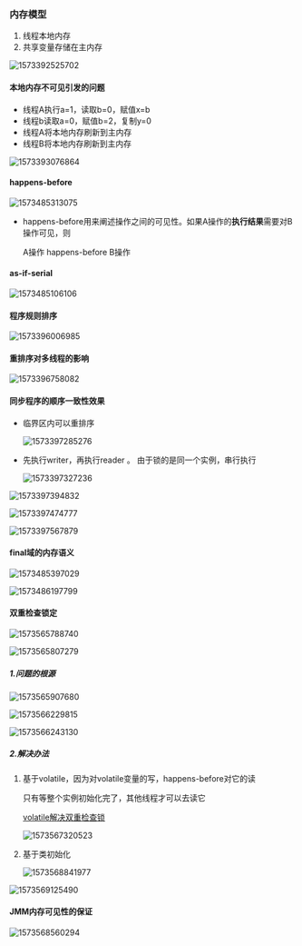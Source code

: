 ### 内存模型

1. 线程本地内存
2. 共享变量存储在主内存

![1573392525702](C:\Users\czd\AppData\Roaming\Typora\typora-user-images\1573392525702.png)

#### 本地内存不可见引发的问题

* 线程A执行a=1，读取b=0，赋值x=b
* 线程b读取a=0，赋值b=2，复制y=0
* 线程A将本地内存刷新到主内存
* 线程B将本地内存刷新到主内存

![1573393076864](C:\Users\czd\AppData\Roaming\Typora\typora-user-images\1573393076864.png)

#### happens-before

![1573485313075](C:\Users\czd\AppData\Roaming\Typora\typora-user-images\1573485313075.png)

* happens-before用来阐述操作之间的可见性。如果A操作的**执行结果**需要对B操作可见，则

  A操作 happens-before B操作

#### as-if-serial

![1573485106106](C:\Users\czd\AppData\Roaming\Typora\typora-user-images\1573485106106.png)

#### 程序规则排序

![1573396006985](C:\Users\czd\AppData\Roaming\Typora\typora-user-images\1573396006985.png)

#### 重排序对多线程的影响

![1573396758082](C:\Users\czd\AppData\Roaming\Typora\typora-user-images\1573396758082.png)

#### 同步程序的顺序一致性效果

* 临界区内可以重排序

  ![1573397285276](C:\Users\czd\AppData\Roaming\Typora\typora-user-images\1573397285276.png)

* 先执行writer，再执行reader 。  由于锁的是同一个实例，串行执行

  ![1573397327236](C:\Users\czd\AppData\Roaming\Typora\typora-user-images\1573397327236.png)

![1573397394832](C:\Users\czd\AppData\Roaming\Typora\typora-user-images\1573397394832.png)

![1573397474777](C:\Users\czd\AppData\Roaming\Typora\typora-user-images\1573397474777.png)

![1573397567879](C:\Users\czd\AppData\Roaming\Typora\typora-user-images\1573397567879.png)

#### final域的内存语义

![1573485397029](C:\Users\czd\AppData\Roaming\Typora\typora-user-images\1573485397029.png)

![1573486197799](C:\Users\czd\AppData\Roaming\Typora\typora-user-images\1573486197799.png)

#### 双重检查锁定

![1573565788740](C:\Users\czd\AppData\Roaming\Typora\typora-user-images\1573565788740.png)

![1573565807279](C:\Users\czd\AppData\Roaming\Typora\typora-user-images\1573565807279.png)

##### 1.问题的根源

![1573565907680](C:\Users\czd\AppData\Roaming\Typora\typora-user-images\1573565907680.png)

![1573566229815](C:\Users\czd\AppData\Roaming\Typora\typora-user-images\1573566229815.png)

![1573566243130](C:\Users\czd\AppData\Roaming\Typora\typora-user-images\1573566243130.png)

##### 2.解决办法

1. 基于volatile，因为对volatile变量的写，happens-before对它的读

   只有等整个实例初始化完了，其他线程才可以去读它

   [volatile解决双重检查锁](https://www.cnblogs.com/goodAndyxublog/p/11356402.html )

   ![1573567320523](C:\Users\czd\AppData\Roaming\Typora\typora-user-images\1573567320523.png)

2. 基于类初始化

   ![1573568841977](C:\Users\czd\AppData\Roaming\Typora\typora-user-images\1573568841977.png)

![1573569125490](C:\Users\czd\AppData\Roaming\Typora\typora-user-images\1573569125490.png)

#### JMM内存可见性的保证

![1573568560294](C:\Users\czd\AppData\Roaming\Typora\typora-user-images\1573568560294.png)

